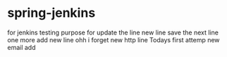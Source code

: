 # spring-jenkins
for jenkins testing purpose
for update the line new line
save the next line
one more add new line
ohh i forget new http line
Todays first attemp
new email add
